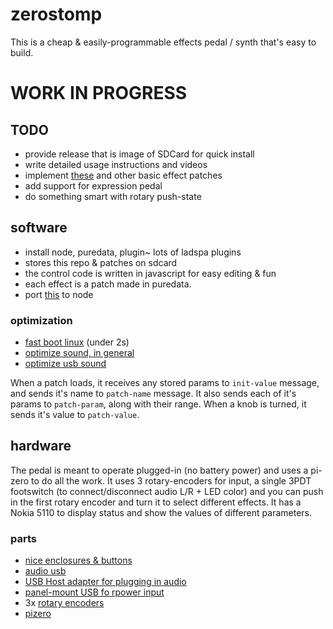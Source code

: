 # zerostomp

This is a cheap & easily-programmable effects pedal / synth that's easy to build.

# WORK IN PROGRESS

## TODO

* provide release that is image of SDCard for quick install
* write detailed usage instructions and videos
* implement [these](https://guitarextended.wordpress.com/audio-effects-for-guitar-with-pure-data/) and other basic effect patches
* add support for expression pedal
* do something smart with rotary push-state

## software

* install node, puredata, plugin~ lots of ladspa plugins
* stores this repo & patches on sdcard
* the control code is written in javascript for easy editing & fun
* each effect is a patch made in puredata.
* port [this](https://github.com/modmypi/Rotary-Encoder/blob/master/rotary_encoder.py) to node

### optimization

* [fast boot linux](http://himeshp.blogspot.com/2018/08/fast-boot-with-raspberry-pi.html) (under 2s)
* [optimize sound, in general](https://wiki.linuxaudio.org/wiki/raspberrypi)
* [optimize usb sound](https://computers.tutsplus.com/articles/using-a-usb-audio-device-with-a-raspberry-pi--mac-55876)


When a patch loads, it receives any stored params to `init-value` message, and sends it's name to `patch-name` message. It also sends each of it's params to `patch-param`, along with their range. When a knob is turned, it sends it's value to `patch-value`.

## hardware

The pedal is meant to operate plugged-in (no battery power) and uses a pi-zero to do all the work. It uses 3 rotary-encoders for input, a single 3PDT footswitch (to connect/disconnect audio L/R + LED color) and you can push in the first rotary encoder and turn it to select different effects. It has a Nokia 5110 to display status and show the values of different parameters.

### parts

* [nice enclosures & buttons](https://www.mammothelectronics.com/)
* [audio usb](https://www.adafruit.com/product/1475)
* [USB Host adapter for plugging in audio](https://www.adafruit.com/product/1099)
* [panel-mount USB fo rpower input](https://www.adafruit.com/product/4217)
* 3x [rotary encoders](https://www.adafruit.com/product/377)
* [pizero](https://www.adafruit.com/product/2885)